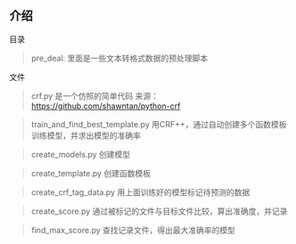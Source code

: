 介绍
-------

目录
> pre_deal: 里面是一些文本转格式数据的预处理脚本

文件
> crf.py 是一个仿照的简单代码 来源：https://github.com/shawntan/python-crf

> train_and_find_best_template.py  用CRF++，通过自动创建多个函数模板训练模型，并求出模型的准确率

> create_models.py 创建模型

> create_template.py 创建函数模板

> create_crf_tag_data.py 用上面训练好的模型标记待预测的数据

> create_score.py 通过被标记的文件与目标文件比较，算出准确度，并记录

> find_max_score.py 查找记录文件，得出最大准确率的模型
